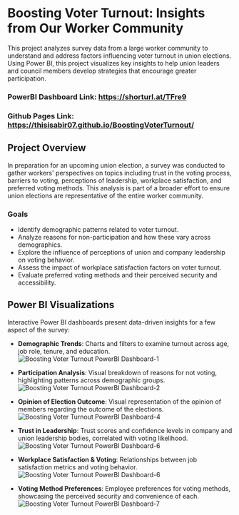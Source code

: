 # Boosting Voter Turnout: Insights from Our Worker Community

This project analyzes survey data from a large worker community to understand and address factors influencing voter turnout in union elections. Using Power BI, this project visualizes key insights to help union leaders and council members develop strategies that encourage greater participation.

### PowerBI Dashboard Link: https://shorturl.at/TFre9
### Github Pages Link: https://thisisabir07.github.io/BoostingVoterTurnout/

## Project Overview

In preparation for an upcoming union election, a survey was conducted to gather workers' perspectives on topics including trust in the voting process, barriers to voting, perceptions of leadership, workplace satisfaction, and preferred voting methods. This analysis is part of a broader effort to ensure union elections are representative of the entire worker community.

### Goals

- Identify demographic patterns related to voter turnout.
- Analyze reasons for non-participation and how these vary across demographics.
- Explore the influence of perceptions of union and company leadership on voting behavior.
- Assess the impact of workplace satisfaction factors on voter turnout.
- Evaluate preferred voting methods and their perceived security and accessibility.

## Power BI Visualizations

Interactive Power BI dashboards present data-driven insights for a few aspect of the survey: 
- **Demographic Trends**: Charts and filters to examine turnout across age, job role, tenure, and education. ![Boosting Voter Turnout PowerBI Dashboard-1](https://github.com/user-attachments/assets/10c99bdb-4d06-40ac-b785-f7b36b9b94b5)
- **Participation Analysis**: Visual breakdown of reasons for not voting, highlighting patterns across demographic groups. ![Boosting Voter Turnout PowerBI Dashboard-2](https://github.com/user-attachments/assets/3b80886d-6c79-4097-b2ec-e82c9ab4d9a8)
- **Opinion of Election Outcome**: Visual representation of the opinion of members regarding the outcome of the elections. ![Boosting Voter Turnout PowerBI Dashboard-4](https://github.com/user-attachments/assets/783add10-590b-487b-a76d-bc8d64e28b0e)

- **Trust in Leadership**: Trust scores and confidence levels in company and union leadership bodies, correlated with voting likelihood. ![Boosting Voter Turnout PowerBI Dashboard-6](https://github.com/user-attachments/assets/9b5dd83f-6f67-45ab-b3bf-e19da028a7e3)

- **Workplace Satisfaction & Voting**: Relationships between job satisfaction metrics and voting behavior. ![Boosting Voter Turnout PowerBI Dashboard-6](https://github.com/user-attachments/assets/84f3c284-cc9b-4660-9281-11606bb7b564)

- **Voting Method Preferences**: Employee preferences for voting methods, showcasing the perceived security and convenience of each. ![Boosting Voter Turnout PowerBI Dashboard-7](https://github.com/user-attachments/assets/649d9393-f221-496d-b0bb-f77597a2caef)

##

